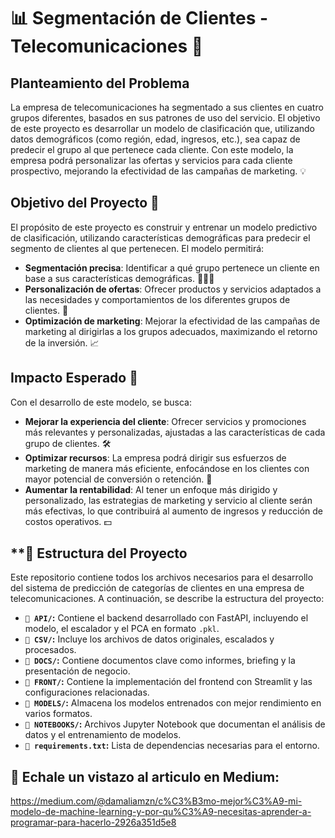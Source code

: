 # 📊 **Segmentación de Clientes - Telecomunicaciones** 📱

## **Planteamiento del Problema**

La empresa de telecomunicaciones ha segmentado a sus clientes en cuatro grupos diferentes, basados en sus patrones de uso del servicio. El objetivo de este proyecto es desarrollar un modelo de clasificación que, utilizando datos demográficos (como región, edad, ingresos, etc.), sea capaz de predecir el grupo al que pertenece cada cliente. Con este modelo, la empresa podrá personalizar las ofertas y servicios para cada cliente prospectivo, mejorando la efectividad de las campañas de marketing. 💡

## **Objetivo del Proyecto 🎯**

El propósito de este proyecto es construir y entrenar un modelo predictivo de clasificación, utilizando características demográficas para predecir el segmento de clientes al que pertenecen. El modelo permitirá:

- **Segmentación precisa**: Identificar a qué grupo pertenece un cliente en base a sus características demográficas. 🧑‍🤝‍🧑
- **Personalización de ofertas**: Ofrecer productos y servicios adaptados a las necesidades y comportamientos de los diferentes grupos de clientes. 🎁
- **Optimización de marketing**: Mejorar la efectividad de las campañas de marketing al dirigirlas a los grupos adecuados, maximizando el retorno de la inversión. 📈

## **Impacto Esperado 🌟**

Con el desarrollo de este modelo, se busca:

- **Mejorar la experiencia del cliente**: Ofrecer servicios y promociones más relevantes y personalizadas, ajustadas a las características de cada grupo de clientes. 🛠️
- **Optimizar recursos**: La empresa podrá dirigir sus esfuerzos de marketing de manera más eficiente, enfocándose en los clientes con mayor potencial de conversión o retención. 💼
- **Aumentar la rentabilidad**: Al tener un enfoque más dirigido y personalizado, las estrategias de marketing y servicio al cliente serán más efectivas, lo que contribuirá al aumento de ingresos y reducción de costos operativos. 💵

## **📂 Estructura del Proyecto

Este repositorio contiene todos los archivos necesarios para el desarrollo del sistema de predicción de categorías de clientes en una empresa de telecomunicaciones. A continuación, se describe la estructura del proyecto:

- **`📁 API/`:** Contiene el backend desarrollado con FastAPI, incluyendo el modelo, el escalador y el PCA en formato `.pkl`.
- **`📁 CSV/`:** Incluye los archivos de datos originales, escalados y procesados.
- **`📁 DOCS/`:** Contiene documentos clave como informes, briefing y la presentación de negocio.
- **`📁 FRONT/`:** Contiene la implementación del frontend con Streamlit y las configuraciones relacionadas.
- **`📁 MODELS/`:** Almacena los modelos entrenados con mejor rendimiento en varios formatos.
- **`📁 NOTEBOOKS/`:** Archivos Jupyter Notebook que documentan el análisis de datos y el entrenamiento de modelos.
- **`📄 requirements.txt`:** Lista de dependencias necesarias para el entorno.

## **📄 Echale un vistazo al articulo en Medium:**

https://medium.com/@damaliamzn/c%C3%B3mo-mejor%C3%A9-mi-modelo-de-machine-learning-y-por-qu%C3%A9-necesitas-aprender-a-programar-para-hacerlo-2926a351d5e8
